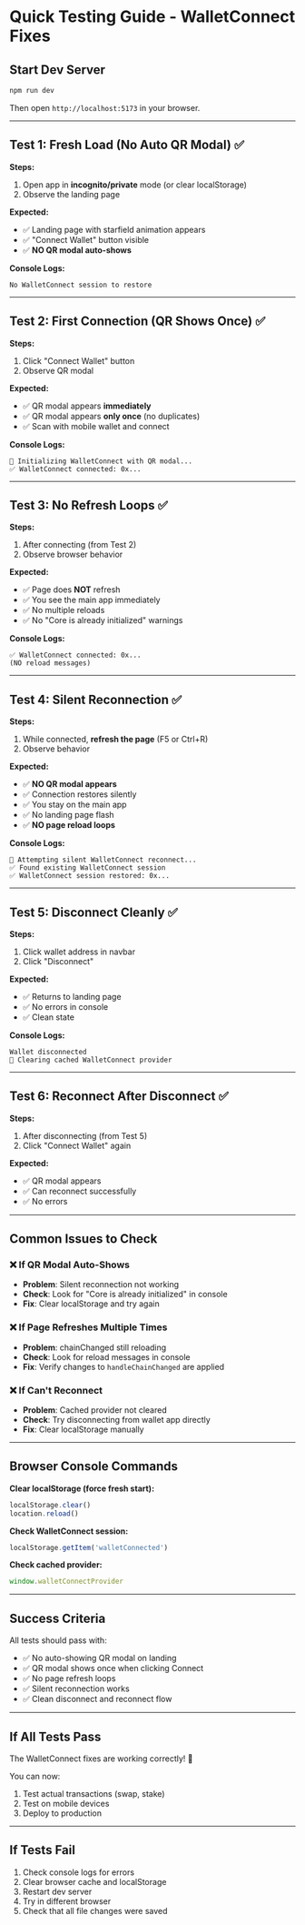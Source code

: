 # Quick Testing Guide - WalletConnect Fixes

## Start Dev Server

```bash
npm run dev
```

Then open `http://localhost:5173` in your browser.

---

## Test 1: Fresh Load (No Auto QR Modal) ✅

**Steps:**
1. Open app in **incognito/private** mode (or clear localStorage)
2. Observe the landing page

**Expected:**
- ✅ Landing page with starfield animation appears
- ✅ "Connect Wallet" button visible
- ✅ **NO QR modal auto-shows**

**Console Logs:**
```
No WalletConnect session to restore
```

---

## Test 2: First Connection (QR Shows Once) ✅

**Steps:**
1. Click "Connect Wallet" button
2. Observe QR modal

**Expected:**
- ✅ QR modal appears **immediately**
- ✅ QR modal appears **only once** (no duplicates)
- ✅ Scan with mobile wallet and connect

**Console Logs:**
```
🔄 Initializing WalletConnect with QR modal...
✅ WalletConnect connected: 0x...
```

---

## Test 3: No Refresh Loops ✅

**Steps:**
1. After connecting (from Test 2)
2. Observe browser behavior

**Expected:**
- ✅ Page does **NOT** refresh
- ✅ You see the main app immediately
- ✅ No multiple reloads
- ✅ No "Core is already initialized" warnings

**Console Logs:**
```
✅ WalletConnect connected: 0x...
(NO reload messages)
```

---

## Test 4: Silent Reconnection ✅

**Steps:**
1. While connected, **refresh the page** (F5 or Ctrl+R)
2. Observe behavior

**Expected:**
- ✅ **NO QR modal appears**
- ✅ Connection restores silently
- ✅ You stay on the main app
- ✅ No landing page flash
- ✅ **NO page reload loops**

**Console Logs:**
```
🔄 Attempting silent WalletConnect reconnect...
✅ Found existing WalletConnect session
✅ WalletConnect session restored: 0x...
```

---

## Test 5: Disconnect Cleanly ✅

**Steps:**
1. Click wallet address in navbar
2. Click "Disconnect"

**Expected:**
- ✅ Returns to landing page
- ✅ No errors in console
- ✅ Clean state

**Console Logs:**
```
Wallet disconnected
🧹 Clearing cached WalletConnect provider
```

---

## Test 6: Reconnect After Disconnect ✅

**Steps:**
1. After disconnecting (from Test 5)
2. Click "Connect Wallet" again

**Expected:**
- ✅ QR modal appears
- ✅ Can reconnect successfully
- ✅ No errors

---

## Common Issues to Check

### ❌ If QR Modal Auto-Shows
- **Problem**: Silent reconnection not working
- **Check**: Look for "Core is already initialized" in console
- **Fix**: Clear localStorage and try again

### ❌ If Page Refreshes Multiple Times
- **Problem**: chainChanged still reloading
- **Check**: Look for reload messages in console
- **Fix**: Verify changes to `handleChainChanged` are applied

### ❌ If Can't Reconnect
- **Problem**: Cached provider not cleared
- **Check**: Try disconnecting from wallet app directly
- **Fix**: Clear localStorage manually

---

## Browser Console Commands

**Clear localStorage (force fresh start):**
```javascript
localStorage.clear()
location.reload()
```

**Check WalletConnect session:**
```javascript
localStorage.getItem('walletConnected')
```

**Check cached provider:**
```javascript
window.walletConnectProvider
```

---

## Success Criteria

All tests should pass with:
- ✅ No auto-showing QR modal on landing
- ✅ QR modal shows once when clicking Connect
- ✅ No page refresh loops
- ✅ Silent reconnection works
- ✅ Clean disconnect and reconnect flow

---

## If All Tests Pass

The WalletConnect fixes are working correctly! 🎉

You can now:
1. Test actual transactions (swap, stake)
2. Test on mobile devices
3. Deploy to production

---

## If Tests Fail

1. Check console logs for errors
2. Clear browser cache and localStorage
3. Restart dev server
4. Try in different browser
5. Check that all file changes were saved

